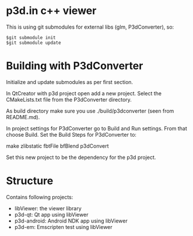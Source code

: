 p3d.in c++ viewer
=================

This is using git submodules for external libs (glm, P3dConverter), so:

    $git submodule init
    $git submodule update

Building with P3dConverter
==========================

Initialize and update submodules as per first section.

In QtCreator with p3d project open add a new project. Select the CMakeLists.txt
file from the P3dConverter directory.

As build directory make sure you use ./build/p3dconverter (seen from README.md).

In project settings for P3dConverter go to Build and Run settings. From that
choose Build. Set the Build Steps for P3dConverter to:

   make zlibstatic fbtFile bfBlend p3dConvert

Set this new project to be the dependency for the p3d project.

Structure
=========

Contains following projects:

 - libViewer: the viewer library
 - p3d-qt: Qt app using libViewer
 - p3d-android: Android NDK app using libViewer
 - p3d-em: Emscripten test using libViewer
